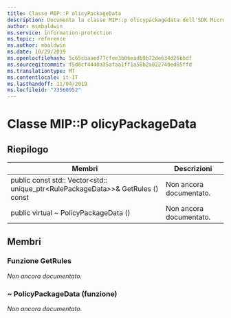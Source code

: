 ```yaml
---
title: Classe MIP::P olicyPackageData
description: Documenta la classe MIP::p olicypackagedata dell'SDK Microsoft Information Protection (MIP).
author: msmbaldwin
ms.service: information-protection
ms.topic: reference
ms.author: mbaldwin
ms.date: 10/29/2019
ms.openlocfilehash: 5c65cbaaed77cfee3b06eadb9b72de634d26bbdf
ms.sourcegitcommit: f5d8cf4440a35afaa1ff1a58b2a022740ed85ffd
ms.translationtype: MT
ms.contentlocale: it-IT
ms.lasthandoff: 11/04/2019
ms.locfileid: "73560952"
---
```

# <a name="class-mippolicypackagedata"></a>Classe MIP::P olicyPackageData 
  
## <a name="summary"></a>Riepilogo
 Membri                        | Descrizioni                                
--------------------------------|---------------------------------------------
public const std:: Vector\<std:: unique_ptr\<RulePackageData\>\>& GetRules () const  | Non ancora documentato.
public virtual ~ PolicyPackageData ()  | Non ancora documentato.
  
## <a name="members"></a>Membri
  
### <a name="getrules-function"></a>Funzione GetRules
_Non ancora documentato._

  
### <a name="policypackagedata-function"></a>~ PolicyPackageData (funzione)
_Non ancora documentato._

